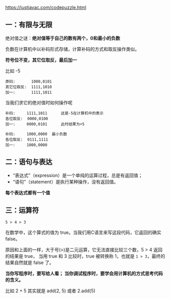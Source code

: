 https://justjavac.com/codepuzzle.html



## 一：有限与无限

绝对值之谜：**绝对值等于自己的数有两个，0和最小的负数**

负数在计算机中以补码形式存储，计算补码的方式和取反操作类似。

**符号位不变，其它位取反，最后加一**

比如 -5

```
原码:       1000,0101
其它位取反:  1111,1010
加一:       1111,1011
```

当我们求它的绝对值时如何操作呢

```
补码:     1111,1011      这是-5在计算机中的表示
各位取反:  0000,0100
加一:     0000,0101      此时结果为+5
```

```
补码:     1000,0000  最小负数
各位取反:  0111,1111
加一:     1000,0000 
```



## 二：语句与表达

- “表达式”（expression）是一个单纯的运算过程，总是有返回值；
- “语句”（statement）是执行某种操作，没有返回值。

**每个表达式都有一个值**



## 三：运算符

```
5 > 4 > 3
```

在数学中，这个算式的值为 true。当我们用C语言来写这段代码，它返回的确实 false。

原因和上面的一样，大于号(>)是二元运算，它无法直接比较三个数，5 > 4 返回的结果是 true， 当用 true 和 3 比较时，true 被转换称 1，也就是 `1 > 3`，最终的结果自然就是 false 了。

**当你写程序时，要写给人看； 当你调试程序时，要学会用计算机的方式思考代码的含义。**



比如 2 + 5 其实就是 add(2, 5) 或者 2.add(5)